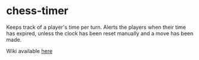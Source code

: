 chess-timer
==========

Keeps track of a player's time per turn. Alerts the players when their time has expired, unless the clock has been reset manually and a move has been made.

Wiki available [here](https://github.com/The13thDoc/ChessTimer/wiki)
